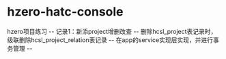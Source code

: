 # hzero-hatc-console
hzero项目练习 --
记录1：新添project增删改查 --
      删除hcsl_project表记录时，级联删除hcsl_project_relation表记录 --
      在app的service实现层实现，并进行事务管理 --
